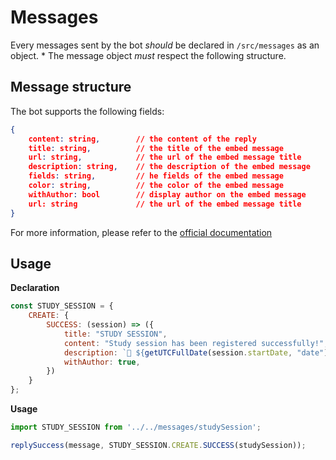 # Messages

Every messages sent by the bot *should* be declared in `/src/messages` as an object. *
The message object *must* respect the following structure. 

## Message structure

The bot supports the following fields: 
```json
{
    content: string,        // the content of the reply
    title: string,          // the title of the embed message
    url: string,            // the url of the embed message title
    description: string,    // the description of the embed message
    fields: string,         // he fields of the embed message
    color: string,          // the color of the embed message
    withAuthor: bool        // display author on the embed message
    url: string             // the url of the embed message title
}
```
For more information, please refer to the [official documentation](https://discord.js.org/#/docs/main/stable/class/MessageEmbed)

## Usage

**Declaration**
```js
const STUDY_SESSION = {
	CREATE: {
		SUCCESS: (session) => ({
			title: "STUDY SESSION",
			content: "Study session has been registered successfully!",
			description: `📆 ${getUTCFullDate(session.startDate, "date")} at ${getUTCFullDate(session.startDate, "time")} *(UTC)*\n🕑 Estimated length: ${session.estimatedLength} minutes.\n\n${session.message?.text}\n\n*If anybody wants to join the session, subscribe using the ⭐ button\nIf you want to cancel the session, press the ❌ button*`,
			withAuthor: true,
		})
    }
};
```

**Usage**
```js
import STUDY_SESSION from '../../messages/studySession';

replySuccess(message, STUDY_SESSION.CREATE.SUCCESS(studySession));
```
